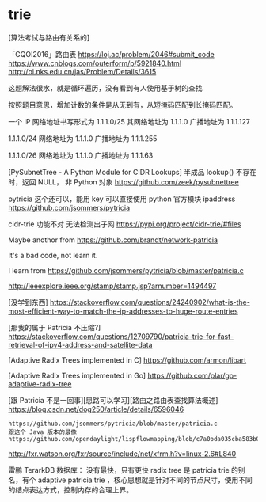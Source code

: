 # trie


[算法考试与路由有关系的]

「CQOI2016」路由表 
https://loj.ac/problem/2046#submit_code
https://www.cnblogs.com/outerform/p/5921840.html
http://oi.nks.edu.cn/jas/Problem/Details/3615

这题解法很水，就是循环遍历，没有看到有人使用基于树的查找

按照题目意思，增加计数的条件是从无到有，从短掩码匹配到长掩码匹配。


一个 IP 网络地址书写形式为 
1.1.1.0/25
其网络地址为 1.1.1.0 广播地址为 1.1.1.127

1.1.1.0/24 网络地址为  1.1.1.0 广播地址为 1.1.1.255

1.1.1.0/26 网络地址为 1.1.1.0  广播地址为 1.1.1.63


[PySubnetTree - A Python Module for CIDR Lookups]  半成品 lookup() 不存在时，返回 NULL， 非 Python 对象
https://github.com/zeek/pysubnettree

pytricia  这个还可以，能用 key 可以直接使用 python 官方模块 ipaddress
https://github.com/jsommers/pytricia


cidr-trie 功能不对 无法检测出子网
https://pypi.org/project/cidr-trie/#files

Maybe anothor from <https://github.com/brandt/network-patricia>

It's a bad code, not learn it.

I learn from <https://github.com/jsommers/pytricia/blob/master/patricia.c>


http://ieeexplore.ieee.org/stamp/stamp.jsp?arnumber=1494497

[没学到东西] https://stackoverflow.com/questions/24240902/what-is-the-most-efficient-way-to-match-the-ip-addresses-to-huge-route-entries

[那我的属于 Patricia 不压缩?] https://stackoverflow.com/questions/12709790/patricia-trie-for-fast-retrieval-of-ipv4-address-and-satellite-data

[Adaptive Radix Trees implemented in C] https://github.com/armon/libart

[Adaptive Radix Trees implemented in Go] https://github.com/plar/go-adaptive-radix-tree

[跟 Patricia 不是一回事][思路可以学习][路由之路由表查找算法概述] 
https://blog.csdn.net/dog250/article/details/6596046

```
https://github.com/jsommers/pytricia/blob/master/patricia.c
跟这个 Java 版本的最像
https://github.com/opendaylight/lispflowmapping/blob/c7a0bda035cba583b090a78614f7c4209f1229a8/mappingservice/inmemorydb/src/main/java/org/opendaylight/lispflowmapping/inmemorydb/radixtrie/RadixTrie.java
```

http://fxr.watson.org/fxr/source/include/net/xfrm.h?v=linux-2.6#L840


雷鹏
TerarkDB 数据库： 没有最快，只有更快
radix tree 是 patricia trie 的别名，有个 adaptive patricia trie ，核心思想就是针对不同的节点尺寸，使用不同的结点表达方式，控制内存的合理上界。
